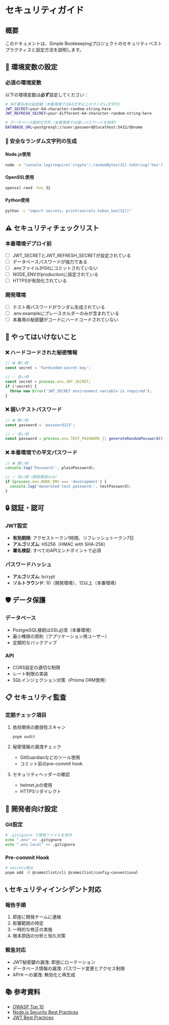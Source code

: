 # セキュリティガイド

## 概要

このドキュメントは、Simple Bookkeepingプロジェクトのセキュリティベストプラクティスと設定方法を説明します。

## 🔐 環境変数の設定

### 必須の環境変数

以下の環境変数は**必ず**設定してください：

```bash
# JWT署名用の秘密鍵（本番環境では64文字以上のランダム文字列）
JWT_SECRET=your-64-character-random-string-here
JWT_REFRESH_SECRET=your-different-64-character-random-string-here

# データベース接続文字列（本番環境では強いパスワードを使用）
DATABASE_URL=postgresql://user:password@localhost:5432/dbname
```

### 🎲 安全なランダム文字列の生成

#### Node.js使用

```bash
node -e "console.log(require('crypto').randomBytes(32).toString('hex'))"
```

#### OpenSSL使用

```bash
openssl rand -hex 32
```

#### Python使用

```bash
python -c "import secrets; print(secrets.token_hex(32))"
```

## ⚠️ セキュリティチェックリスト

### 本番環境デプロイ前

- [ ] JWT_SECRETとJWT_REFRESH_SECRETが設定されている
- [ ] データベースパスワードが強力である
- [ ] .envファイルがGitにコミットされていない
- [ ] NODE_ENVがproductionに設定されている
- [ ] HTTPSが有効化されている

### 開発環境

- [ ] テスト用パスワードがランダム生成されている
- [ ] .env.exampleにプレースホルダーのみが含まれている
- [ ] 本番用の秘密鍵がコードにハードコードされていない

## 🚫 やってはいけないこと

### ❌ ハードコードされた秘密情報

```typescript
// ❌ 悪い例
const secret = 'hardcoded-secret-key';

// ✅ 良い例
const secret = process.env.JWT_SECRET;
if (!secret) {
  throw new Error('JWT_SECRET environment variable is required');
}
```

### ❌ 弱いテストパスワード

```typescript
// ❌ 悪い例
const password = 'password123';

// ✅ 良い例
const password = process.env.TEST_PASSWORD || generateRandomPassword();
```

### ❌ 本番環境での平文パスワード

```typescript
// ❌ 悪い例
console.log('Password:', plainPassword);

// ✅ 良い例（開発環境のみ）
if (process.env.NODE_ENV === 'development') {
  console.log('Generated test password:', testPassword);
}
```

## 🔒 認証・認可

### JWT設定

- **有効期限**: アクセストークン1時間、リフレッシュトークン7日
- **アルゴリズム**: HS256（HMAC with SHA-256）
- **署名検証**: すべてのAPIエンドポイントで必須

### パスワードハッシュ

- **アルゴリズム**: bcrypt
- **ソルトラウンド**: 10（開発環境）、12以上（本番環境）

## 🛡️ データ保護

### データベース

- PostgreSQL接続はSSL必須（本番環境）
- 最小権限の原則（アプリケーション用ユーザー）
- 定期的なバックアップ

### API

- CORS設定の適切な制限
- レート制限の実装
- SQLインジェクション対策（Prisma ORM使用）

## 📋 セキュリティ監査

### 定期チェック項目

1. 依存関係の脆弱性スキャン

   ```bash
   pnpm audit
   ```

2. 秘密情報の漏洩チェック

   - GitGuardianなどのツール使用
   - コミット前のpre-commit hook

3. セキュリティヘッダーの確認
   - helmet.jsの使用
   - HTTPSリダイレクト

## 🔧 開発者向け設定

### Git設定

```bash
# .gitignore で環境ファイルを除外
echo ".env" >> .gitignore
echo ".env.local" >> .gitignore
```

### Pre-commit Hook

```bash
# secrets検出
pnpm add -D @commitlint/cli @commitlint/config-conventional
```

## 📞 セキュリティインシデント対応

### 報告手順

1. 即座に開発チームに連絡
2. 影響範囲の特定
3. 一時的な修正の実施
4. 根本原因の分析と恒久対策

### 緊急対応

- JWT秘密鍵の漏洩: 即座にローテーション
- データベース情報の漏洩: パスワード変更とアクセス制限
- APIキーの漏洩: 無効化と再生成

## 📚 参考資料

- [OWASP Top 10](https://owasp.org/www-project-top-ten/)
- [Node.js Security Best Practices](https://nodejs.org/en/docs/guides/security/)
- [JWT Best Practices](https://datatracker.ietf.org/doc/html/draft-ietf-oauth-jwt-bcp-07)
